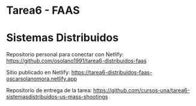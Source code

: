 # Tarea6 - FAAS
# Sistemas Distribuidos

Repositorio personal para conectar con Netlify:
	https://github.com/osolano1991/tarea6-distribuidos-faas 

Sitio publicado en Netlify:
	https://tarea6-distribuidos-faas-oscarsolanomora.netlify.app
	
Repositorio de entrega de la tarea:
	https://github.com/cursos-una/tarea6-sistemasdistribuidos-us-mass-shootings